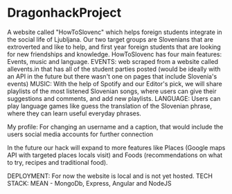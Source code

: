 # DragonhackProject

A website called "HowToSlovenc" which helps foreign students integrate in the social life of Ljubljana. Our two target groups are Slovenians that are extroverted and like to help, and first year foreign students that are looking for new friendships and knowledge.
HowToSlovenc has four main features: Events, music and language.
EVENTS: web scraped from a website called allevents.in that has all of the student parties posted (would be ideally with an API in the future but there wasn't one on pages that include Slovenia's events)
MUSIC: With the help of Spotify and our Editor's pick, we will share playlists of the most listened Slovenian songs, where users can give their suggestions and comments, and add new playlists.
LANGUAGE: Users can play language games like guess the translation of the Slovenian phrase, where they can learn useful everyday phrases.

My profile: For changing an username and a caption, that would include the users social media accounts for further connection

In the future our hack will expand to more features like Places (Google maps API with targeted places locals visit) and Foods (recommendations on what to try, recipes and traditional food).

DEPLOYMENT: For now the website is local and is not yet hosted.
TECH STACK: MEAN - MongoDb, Express, Angular and NodeJS
